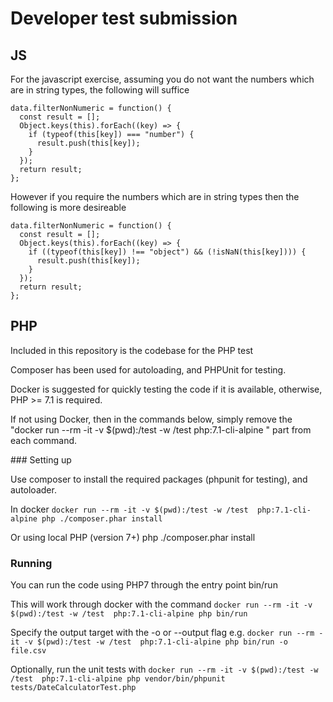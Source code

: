 # Developer test submission

## JS

For the javascript exercise, assuming you do not want the numbers which are in string types, the following will suffice

```
data.filterNonNumeric = function() { 
  const result = [];
  Object.keys(this).forEach((key) => {
    if (typeof(this[key]) === "number") {
      result.push(this[key]);
    }
  });
  return result;
};
```

However if you require the numbers which are in string types then the following is more desireable

```
data.filterNonNumeric = function() { 
  const result = [];
  Object.keys(this).forEach((key) => {
    if ((typeof(this[key]) !== "object") && (!isNaN(this[key]))) {
      result.push(this[key]);
    }
  });
  return result;
};
```

## PHP

Included in this repository is the codebase for the PHP test

Composer has been used for autoloading, and PHPUnit for testing.

Docker is suggested for quickly testing the code if it is available, otherwise, PHP >= 7.1 is required.

If not using Docker, then in the commands below, simply remove the "docker run --rm -it -v $(pwd):/test -w /test  php:7.1-cli-alpine " part from each command.

### Setting up

Use composer to install the required packages (phpunit for testing), and autoloader.

In docker ```docker run --rm -it -v $(pwd):/test -w /test  php:7.1-cli-alpine php ./composer.phar install```

Or using local PHP (version 7+) php ./composer.phar install

### Running

You can run the code using PHP7 through the entry point bin/run

This will work through docker with the command ```docker run --rm -it -v $(pwd):/test -w /test  php:7.1-cli-alpine php bin/run```

Specify the output target with the -o or --output flag e.g. ```docker run --rm -it -v $(pwd):/test -w /test  php:7.1-cli-alpine php bin/run -o file.csv```

Optionally, run the unit tests with ```docker run --rm -it -v $(pwd):/test -w /test  php:7.1-cli-alpine php vendor/bin/phpunit tests/DateCalculatorTest.php```

